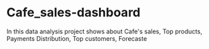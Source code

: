 # Cafe_sales-dashboard
In this data analysis project shows about Cafe's sales, Top products, Payments Distribution, Top customers, Forecaste
